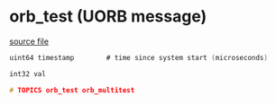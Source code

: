 # orb_test (UORB message)
        


[source file](https://github.com/PX4/PX4-Autopilot/blob/master/msg/orb_test.msg)

```c
uint64 timestamp		# time since system start (microseconds)

int32 val

# TOPICS orb_test orb_multitest

```
